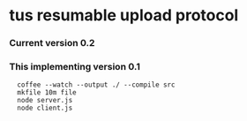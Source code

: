 # tus resumable upload protocol
### Current version 0.2
### This implementing version 0.1

```shell
  coffee --watch --output ./ --compile src
  mkfile 10m file
  node server.js
  node client.js
```
